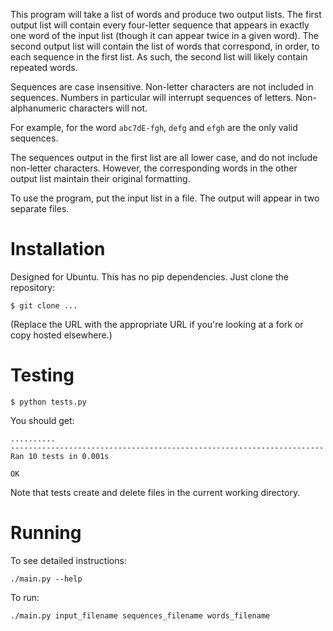 This program will take a list of words and produce two output lists. The first output list will contain every four-letter sequence that appears in exactly one word of the input list (though it can appear twice in a given word). The second output list will contain the list of words that correspond, in order, to each sequence in the first list. As such, the second list will likely contain repeated words.

Sequences are case insensitive. Non-letter characters are not included in sequences. Numbers in particular will interrupt sequences of letters. Non-alphanumeric characters will not.

For example, for the word `abc7dE-fgh`, `defg` and `efgh` are the only valid sequences.

The sequences output in the first list are all lower case, and do not include non-letter characters. However, the corresponding words in the other output list maintain their original formatting.

To use the program, put the input list in a file. The output will appear in two separate files.

# Installation

Designed for Ubuntu. This has no pip dependencies. Just clone the repository:

    $ git clone ...

(Replace the URL with the appropriate URL if you're looking at a fork or copy hosted elsewhere.)

# Testing

    $ python tests.py 

You should get:

    ..........
    ----------------------------------------------------------------------
    Ran 10 tests in 0.001s

    OK

Note that tests create and delete files in the current working directory.

# Running

To see detailed instructions:

    ./main.py --help

To run:

    ./main.py input_filename sequences_filename words_filename
